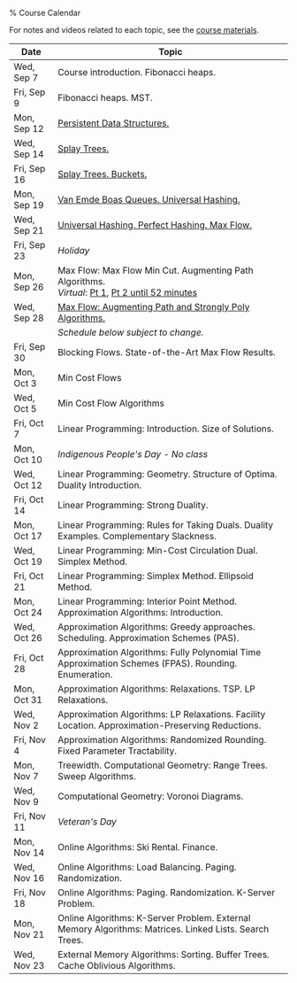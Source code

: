 % Course Calendar

For notes and videos related to each topic, see the [course materials](materials.html).

| Date           | Topic                                                                    |
|----------------|--------------------------------------------------------------------------|
| Wed, Sep 7     | Course introduction. Fibonacci heaps.
| Fri, Sep 9     | Fibonacci heaps. MST.
| Mon, Sep 12    | [Persistent Data Structures.](https://youtu.be/D9btHIAk4ac)
| Wed, Sep 14    | [Splay Trees.](https://youtu.be/56AGGEkdA2g)
| Fri, Sep 16    | [Splay Trees. Buckets.](https://youtu.be/HCQJfTyMwi8)
| Mon, Sep 19    | [Van Emde Boas Queues. Universal Hashing.](https://youtu.be/4B3Y-NfBgW0)
| Wed, Sep 21    | [Universal Hashing. Perfect Hashing. Max Flow.](https://youtu.be/MrL1NbUodsw)
| Fri, Sep 23    | *Holiday*                                                                
| Mon, Sep 26    | Max Flow: Max Flow Min Cut. Augmenting Path Algorithms.<br>*Virtual*: [Pt 1](https://youtu.be/8SNNFjxKEJg?t=3088), [Pt 2 until 52 minutes](https://youtu.be/L3uhqXpo1t0?t=297)
| Wed, Sep 28    | [Max Flow: Augmenting Path and Strongly Poly Algorithms.](https://youtu.be/J0qMsPcXh08)
|                | *Schedule below subject to change.*
| Fri, Sep 30    | Blocking Flows. State-of-the-Art Max Flow Results.
| Mon, Oct 3     | Min Cost Flows
| Wed, Oct 5     | Min Cost Flow Algorithms
| Fri, Oct 7     | Linear Programming: Introduction. Size of Solutions.
| Mon, Oct 10    | *Indigenous People's Day - No class*
| Wed, Oct 12    | Linear Programming: Geometry. Structure of Optima. Duality Introduction.
| Fri, Oct 14    | Linear Programming: Strong Duality.
| Mon, Oct 17    | Linear Programming: Rules for Taking Duals. Duality Examples. Complementary Slackness.
| Wed, Oct 19    | Linear Programming: Min-Cost Circulation Dual. Simplex Method.
| Fri, Oct 21    | Linear Programming: Simplex Method. Ellipsoid Method.
| Mon, Oct 24    | Linear Programming: Interior Point Method. Approximation Algorithms: Introduction.
| Wed, Oct 26    | Approximation Algorithms: Greedy approaches. Scheduling. Approximation Schemes (PAS).
| Fri, Oct 28    | Approximation Algorithms: Fully Polynomial Time Approximation Schemes (FPAS). Rounding. Enumeration.
| Mon, Oct 31    | Approximation Algorithms: Relaxations. TSP. LP Relaxations.
| Wed, Nov 2     | Approximation Algorithms: LP Relaxations. Facility Location. Approximation-Preserving Reductions.
| Fri, Nov 4     | Approximation Algorithms: Randomized Rounding. Fixed Parameter Tractability.
| Mon, Nov 7     | Treewidth. Computational Geometry: Range Trees. Sweep Algorithms.
| Wed, Nov 9     | Computational Geometry: Voronoi Diagrams.
| Fri, Nov 11    | *Veteran's Day*
| Mon, Nov 14    | Online Algorithms: Ski Rental. Finance.
| Wed, Nov 16    | Online Algorithms: Load Balancing. Paging. Randomization.
| Fri, Nov 18    | Online Algorithms: Paging. Randomization. K-Server Problem.
| Mon, Nov 21    | Online Algorithms: K-Server Problem. External Memory Algorithms: Matrices. Linked Lists. Search Trees.
| Wed, Nov 23    | External Memory Algorithms: Sorting. Buffer Trees. Cache Oblivious Algorithms.
